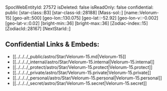 ﻿---
location: [-52.92,-130.075,500]
type: Star
tags:
- astro/Star

---
SpocWebEntityId: 27572
isDeleted: false
isReadOnly: false
confidential: public
[star-class::B3]
[star-class-id::28188]
[Mass-sol::]
[name::Velorum-15]
[geo-alt::500]
[geo-lon::130.075]
[geo-lat::-52.92]
[geo-lon-v::-0.002]
[geo-lat-v::0.02]
[bright-min::36]
[bright-max::36]
[Zodiac-index::15]
[ZodiacId::28167]
[NextStarId::]



## Confidential Links & Embeds: 
- [[../../../_public/astro/Star/Velorum-15.md|Velorum-15]] 
- [[../../../_internal/astro/Star/Velorum-15.internal|Velorum-15.internal]] 
- [[../../../_protect/astro/Star/Velorum-15.protect|Velorum-15.protect]] 
- [[../../../_private/astro/Star/Velorum-15.private|Velorum-15.private]] 
- [[../../../_personal/astro/Star/Velorum-15.personal|Velorum-15.personal]] 
- [[../../../_secret/astro/Star/Velorum-15.secret|Velorum-15.secret]] 
